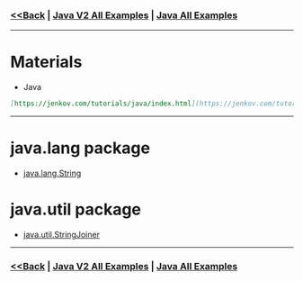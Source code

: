 ### [<<Back](../README.md) | [Java V2 All Examples](https://github.com/avinashbabudonthu/java/blob/master/java-v2/README.md) | [Java All Examples](https://github.com/avinashbabudonthu/java/blob/master/README.md)
------
# Materials
* Java
```markdown
[https://jenkov.com/tutorials/java/index.html](https://jenkov.com/tutorials/java/index.html target="_blank")
```
------
# java.lang package
* [java.lang.String](core-java/src/main/java/com/practive/java/lang/StringTest.java)

# java.util package
* [java.util.StringJoiner](core-java/src/main/java/com/practive/java/util/StringJoinerTest.java)
------
### [<<Back](../README.md) | [Java V2 All Examples](https://github.com/avinashbabudonthu/java/blob/master/java-v2/README.md) | [Java All Examples](https://github.com/avinashbabudonthu/java/blob/master/README.md)